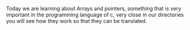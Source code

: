 Today we are learning about Arrays and pointers, something that is very important in the programming language of c, very close in our directories you will see how they work so that they can be translated.
